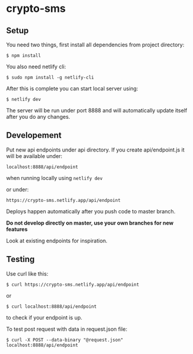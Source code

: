 # crypto-sms

## Setup

You need two things, first install all dependencies from project directory:

`$ npm install`

You also need netlify cli:

`$ sudo npm install -g netlify-cli`

After this is complete you can start local server using:

`$ netlify dev`

The server will be run under port 8888 and will automatically update itself after you do any changes.

## Developement

Put new api endpoints under api directory. If you create api/endpoint.js it will be available under:

`localhost:8888/api/endpoint` 

when running locally using `netlify dev` 

or under:

`https://crypto-sms.netlify.app/api/endpoint`

Deploys happen automatically after you push code to master branch.

**Do not develop directly on master, use your own branches for new features**

Look at existing endpoints for inspiration.

## Testing

Use curl like this:

`$ curl https://crypto-sms.netlify.app/api/endpoint` 

or

`$ curl localhost:8888/api/endpoint` 

to check if your endpoint is up. 

To test post request with data in request.json file:

`$ curl -X POST --data-binary "@request.json" localhost:8888/api/endpoint`

